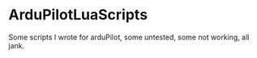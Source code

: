 # ArduPilotLuaScripts
Some scripts I wrote for arduPilot, some untested, some not working, all jank. 
